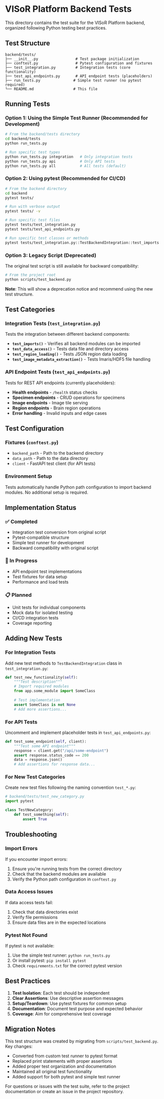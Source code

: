 # VISoR Platform Backend Tests

This directory contains the test suite for the VISoR Platform backend, organized following Python testing best practices.

## Test Structure

```
backend/tests/
├── __init__.py                 # Test package initialization
├── conftest.py                 # Pytest configuration and fixtures
├── test_integration.py         # Integration tests (core functionality)
├── test_api_endpoints.py       # API endpoint tests (placeholders)
├── run_tests.py               # Simple test runner (no pytest required)
└── README.md                  # This file
```

## Running Tests

### Option 1: Using the Simple Test Runner (Recommended for Development)

```bash
# From the backend/tests directory
cd backend/tests
python run_tests.py

# Run specific test types
python run_tests.py integration   # Only integration tests
python run_tests.py api           # Only API tests  
python run_tests.py all           # All tests (default)
```

### Option 2: Using pytest (Recommended for CI/CD)

```bash
# From the backend directory
cd backend
pytest tests/

# Run with verbose output
pytest tests/ -v

# Run specific test files
pytest tests/test_integration.py
pytest tests/test_api_endpoints.py

# Run specific test classes or methods
pytest tests/test_integration.py::TestBackendIntegration::test_imports
```

### Option 3: Legacy Script (Deprecated)

The original test script is still available for backward compatibility:

```bash
# From the project root
python scripts/test_backend.py
```

**Note**: This will show a deprecation notice and recommend using the new test structure.

## Test Categories

### Integration Tests (`test_integration.py`)

Tests the integration between different backend components:

- **`test_imports()`** - Verifies all backend modules can be imported
- **`test_data_access()`** - Tests data file and directory access
- **`test_region_loading()`** - Tests JSON region data loading
- **`test_image_metadata_extraction()`** - Tests Imaris/HDF5 file handling

### API Endpoint Tests (`test_api_endpoints.py`)

Tests for REST API endpoints (currently placeholders):

- **Health endpoints** - `/health` status checks
- **Specimen endpoints** - CRUD operations for specimens
- **Image endpoints** - Image tile serving
- **Region endpoints** - Brain region operations
- **Error handling** - Invalid inputs and edge cases

## Test Configuration

### Fixtures (`conftest.py`)

- `backend_path` - Path to the backend directory
- `data_path` - Path to the data directory
- `client` - FastAPI test client (for API tests)

### Environment Setup

Tests automatically handle Python path configuration to import backend modules. No additional setup is required.

## Implementation Status

### ✅ Completed
- Integration test conversion from original script
- Pytest-compatible structure
- Simple test runner for development
- Backward compatibility with original script

### 🚧 In Progress
- API endpoint test implementations
- Test fixtures for data setup
- Performance and load tests

### 📋 Planned
- Unit tests for individual components
- Mock data for isolated testing
- CI/CD integration tests
- Coverage reporting

## Adding New Tests

### For Integration Tests

Add new test methods to `TestBackendIntegration` class in `test_integration.py`:

```python
def test_new_functionality(self):
    """Test description"""
    # Import required modules
    from app.some_module import SomeClass
    
    # Test implementation
    assert SomeClass is not None
    # Add more assertions...
```

### For API Tests

Uncomment and implement placeholder tests in `test_api_endpoints.py`:

```python
def test_some_endpoint(self, client):
    """Test some API endpoint"""
    response = client.get("/api/some-endpoint")
    assert response.status_code == 200
    data = response.json()
    # Add assertions for response data...
```

### For New Test Categories

Create new test files following the naming convention `test_*.py`:

```python
# backend/tests/test_new_category.py
import pytest

class TestNewCategory:
    def test_something(self):
        assert True
```

## Troubleshooting

### Import Errors

If you encounter import errors:

1. Ensure you're running tests from the correct directory
2. Check that the backend modules are available
3. Verify the Python path configuration in `conftest.py`

### Data Access Issues

If data access tests fail:

1. Check that data directories exist
2. Verify file permissions
3. Ensure data files are in the expected locations

### Pytest Not Found

If pytest is not available:

1. Use the simple test runner: `python run_tests.py`
2. Or install pytest: `pip install pytest`
3. Check `requirements.txt` for the correct pytest version

## Best Practices

1. **Test Isolation**: Each test should be independent
2. **Clear Assertions**: Use descriptive assertion messages
3. **Setup/Teardown**: Use pytest fixtures for common setup
4. **Documentation**: Document test purpose and expected behavior
5. **Coverage**: Aim for comprehensive test coverage

## Migration Notes

This test structure was created by migrating from `scripts/test_backend.py`. Key changes:

- Converted from custom test runner to pytest format
- Replaced print statements with proper assertions
- Added proper test organization and documentation
- Maintained all original test functionality
- Added support for both pytest and simple test runner

For questions or issues with the test suite, refer to the project documentation or create an issue in the project repository.
